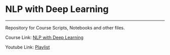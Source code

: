 # NLP with Deep Learning

***********

Repository for Course Scripts, Notebooks and other files.

Course Link: [NLP with Deep Learning](http://web.stanford.edu/class/cs224n/index.html#schedule)

Youtube Link: [Playlist](https://www.youtube.com/watch?v=8rXD5-xhemo&list=PLoROMvodv4rOhcuXMZkNm7j3fVwBBY42z)